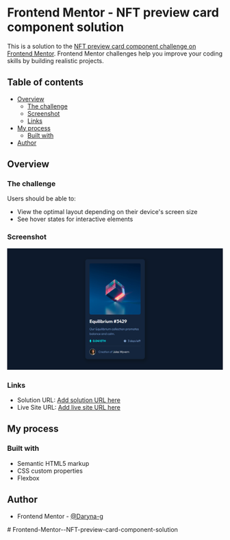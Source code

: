 # Frontend Mentor - NFT preview card component solution

This is a solution to the [NFT preview card component challenge on Frontend Mentor](https://www.frontendmentor.io/challenges/nft-preview-card-component-SbdUL_w0U). Frontend Mentor challenges help you improve your coding skills by building realistic projects. 

## Table of contents

- [Overview](#overview)
  - [The challenge](#the-challenge)
  - [Screenshot](#screenshot)
  - [Links](#links)
- [My process](#my-process)
  - [Built with](#built-with)
- [Author](#author)


## Overview

### The challenge

Users should be able to:

- View the optimal layout depending on their device's screen size
- See hover states for interactive elements

### Screenshot

![](./design/screenshots/screenshot.png)

### Links

- Solution URL: [Add solution URL here](https://www.frontendmentor.io/solutions/responsive-blog-preview-card-i8s38GQ82W)
- Live Site URL: [Add live site URL here](https://daryna-g.github.io/Frontend-Mentor--Blog-preview-card-main-solution/)

## My process

### Built with

- Semantic HTML5 markup
- CSS custom properties
- Flexbox

## Author
- Frontend Mentor - [@Daryna-g](https://www.frontendmentor.io/profile/Daryna-g)


#   F r o n t e n d - M e n t o r - - N F T - p r e v i e w - c a r d - c o m p o n e n t - s o l u t i o n 
 
 